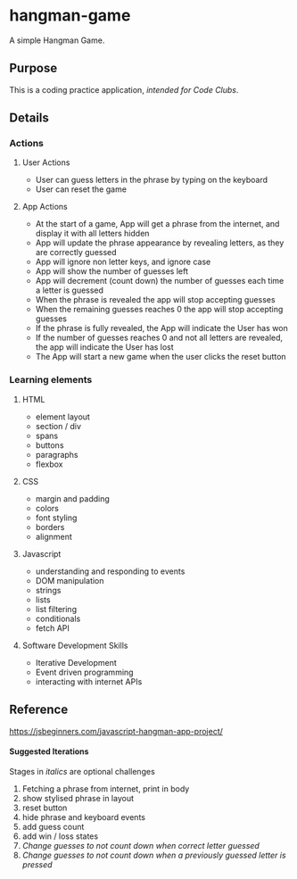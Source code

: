 # hangman-game
A simple Hangman Game.

## Purpose

This is a coding practice application, *intended for Code Clubs*.


## Details

### Actions

1. User Actions
	- User can guess letters in the phrase by typing on the keyboard
	- User can reset the game

2. App Actions	
	- At the start of a game, App will get a phrase from the internet, and display it with all letters hidden
	- App will update the phrase appearance by revealing letters, as they are correctly guessed
	- App will ignore non letter keys, and ignore case
	- App will show the number of guesses left
	- App will decrement (count down) the number of guesses each time a letter is guessed
	- When the phrase is revealed the app will stop accepting guesses
	- When the remaining guesses reaches 0 the app will stop accepting guesses
	- If the phrase is fully revealed, the App will indicate the User has won
	- If the number of guesses reaches 0 and not all letters are revealed, the app will indicate the User has lost
	- The App will start a new game when the user clicks the reset button


### Learning elements

1. HTML
	- element layout
	- section / div
	- spans
	- buttons
	- paragraphs
	- flexbox

2. CSS
	- margin and padding
	- colors
	- font styling
	- borders
	- alignment

3. Javascript
	- understanding and responding to events
	- DOM manipulation
	- strings
	- lists
	- list filtering
	- conditionals
	- fetch API

4. Software Development Skills
	- Iterative Development
	- Event driven programming
	- interacting with internet APIs


## Reference

https://jsbeginners.com/javascript-hangman-app-project/



#### Suggested Iterations

Stages in *italics* are optional challenges

1. Fetching a phrase from internet, print in body
2. show stylised phrase in layout
3. reset button
4. hide phrase and keyboard events
5. add guess count
6. add win / loss states
7. *Change guesses to not count down when correct letter guessed*
8. *Change guesses to not count down when a previously guessed letter is pressed*
